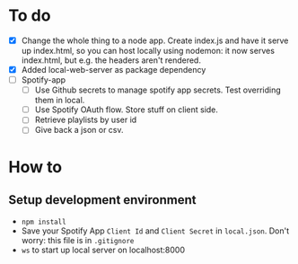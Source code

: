 # To do
- [X] Change the whole thing to a node app. Create index.js and have it serve up index.html, so you can host locally using nodemon: it now serves index.html, but e.g. the headers aren't rendered. 
- [X] Added local-web-server as package dependency
- [ ] Spotify-app
    - [ ] Use Github secrets to manage spotify app secrets. Test overriding them in local. 
    - [ ] Use Spotify OAuth flow. Store stuff on client side.
    - [ ] Retrieve playlists by user id
    - [ ] Give back a json or csv. 

# How to

## Setup development environment
- `npm install`
- Save your Spotify App `Client Id` and `Client Secret` in `local.json`. Don't worry: this file is in `.gitignore`
- `ws` to start up local server on localhost:8000
